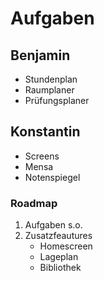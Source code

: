 # Aufgaben

## Benjamin

- Stundenplan
- Raumplaner
- Prüfungsplaner

## Konstantin

- Screens
- Mensa
- Notenspiegel

### Roadmap

1. Aufgaben s.o.
2. Zusatzfeautures
	- Homescreen
	- Lageplan
	- Bibliothek
